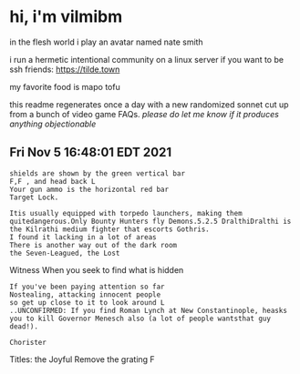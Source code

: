 # hi, i'm vilmibm

in the flesh world i play an avatar named nate smith

i run a hermetic intentional community on a linux server if you want to be ssh friends: https://tilde.town

my favorite food is mapo tofu

this readme regenerates once a day with a new randomized sonnet cut up from a bunch of video game FAQs.
_please do let me know if it produces anything objectionable_

## Fri Nov  5 16:48:01 EDT 2021

    shields are shown by the green vertical bar
    F,F , and head back L
    Your gun ammo is the horizontal red bar
    Target Lock.
    
    Itis usually equipped with torpedo launchers, making them quitedangerous.Only Bounty Hunters fly Demons.5.2.5 DralthiDralthi is the Kilrathi medium fighter that escorts Gothris.
    I found it lacking in a lot of areas
    There is another way out of the dark room
    the Seven-Leagued, the Lost  Witness When you seek to find what is hidden
    
    If you've been paying attention so far
    Nostealing, attacking innocent people
    so get up close to it to look around L
    ..UNCONFIRMED: If you find Roman Lynch at New Constantinople, heasks you to kill Governor Menesch also (a lot of people wantsthat guy dead!).
    
    Chorister  Titles: the Joyful
    Remove the grating F
